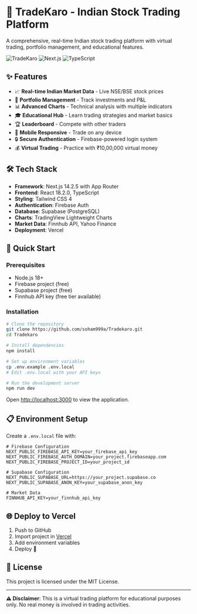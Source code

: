 # 🚀 TradeKaro - Indian Stock Trading Platform

A comprehensive, real-time Indian stock trading platform with virtual trading, portfolio management, and educational features.

![TradeKaro](https://img.shields.io/badge/TradeKaro-Indian%20Stock%20Trading-blue?style=for-the-badge)
![Next.js](https://img.shields.io/badge/Next.js-14.2.5-black?style=for-the-badge&logo=next.js)
![TypeScript](https://img.shields.io/badge/TypeScript-007ACC?style=for-the-badge&logo=typescript&logoColor=white)

## ✨ Features

- 📈 **Real-time Indian Market Data** - Live NSE/BSE stock prices
- 💼 **Portfolio Management** - Track investments and P&L
- 📊 **Advanced Charts** - Technical analysis with multiple indicators
- 🎓 **Educational Hub** - Learn trading strategies and market basics
- 🏆 **Leaderboard** - Compete with other traders
- 📱 **Mobile Responsive** - Trade on any device
- 🔒 **Secure Authentication** - Firebase-powered login system
- 💰 **Virtual Trading** - Practice with ₹10,00,000 virtual money

## 🛠️ Tech Stack

- **Framework**: Next.js 14.2.5 with App Router
- **Frontend**: React 18.2.0, TypeScript
- **Styling**: Tailwind CSS 4
- **Authentication**: Firebase Auth
- **Database**: Supabase (PostgreSQL)
- **Charts**: TradingView Lightweight Charts
- **Market Data**: Finnhub API, Yahoo Finance
- **Deployment**: Vercel

## 🚀 Quick Start

### Prerequisites
- Node.js 18+
- Firebase project (free)
- Supabase project (free)
- Finnhub API key (free tier available)

### Installation

```bash
# Clone the repository
git clone https://github.com/soham999a/Tradekaro.git
cd Tradekaro

# Install dependencies
npm install

# Set up environment variables
cp .env.example .env.local
# Edit .env.local with your API keys

# Run the development server
npm run dev
```

Open [http://localhost:3000](http://localhost:3000) to view the application.

## 📋 Environment Setup

Create a `.env.local` file with:

```env
# Firebase Configuration
NEXT_PUBLIC_FIREBASE_API_KEY=your_firebase_api_key
NEXT_PUBLIC_FIREBASE_AUTH_DOMAIN=your_project.firebaseapp.com
NEXT_PUBLIC_FIREBASE_PROJECT_ID=your_project_id

# Supabase Configuration
NEXT_PUBLIC_SUPABASE_URL=https://your_project.supabase.co
NEXT_PUBLIC_SUPABASE_ANON_KEY=your_supabase_anon_key

# Market Data
FINNHUB_API_KEY=your_finnhub_api_key
```

## 🌐 Deploy to Vercel

1. Push to GitHub
2. Import project in [Vercel](https://vercel.com)
3. Add environment variables
4. Deploy 🚀

## 📄 License

This project is licensed under the MIT License.

---

**⚠️ Disclaimer**: This is a virtual trading platform for educational purposes only. No real money is involved in trading activities.
